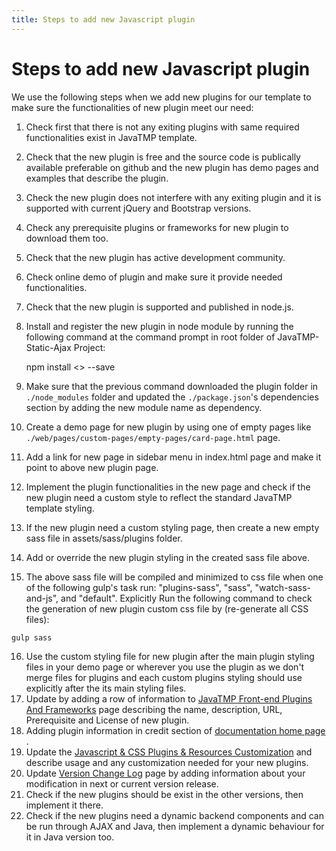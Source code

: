 ```yaml
---
title: Steps to add new Javascript plugin
---
```

# Steps to add new Javascript plugin
We use the following steps when we add new plugins for our template to make sure the functionalities of new plugin meet our need:

1.  Check first that there is not any exiting plugins with same required functionalities exist in JavaTMP template.
2.  Check that the new plugin is free and the source code is publically available preferable on github and the new plugin has demo pages and examples that describe the plugin.
3.  Check the new plugin does not interfere with any exiting plugin and it is supported with current jQuery and Bootstrap versions.
4.  Check any prerequisite plugins or frameworks for new plugin to download them too.
5.  Check that the new plugin has active development community.
6.  Check online demo of plugin and make sure it provide needed functionalities.
7.  Check that the new plugin is supported and published in node.js.
8.  Install and register the new plugin in node module by running the following command at the command prompt in root folder of JavaTMP-Static-Ajax Project:

    npm install <<module name>> --save

9.  Make sure that the previous command downloaded the plugin folder in `./node_modules` folder and updated the `./package.json`'s dependencies section by adding the new module name as dependency.
10.  Create a demo page for new plugin by using one of empty pages like `./web/pages/custom-pages/empty-pages/card-page.html` page.
11.  Add a link for new page in sidebar menu in index.html page and make it point to above new plugin page.
12.  Implement the plugin functionalities in the new page and check if the new plugin need a custom style to reflect the standard JavaTMP template styling.
13.  If the new plugin need a custom styling page, then create a new empty sass file in assets/sass/plugins folder.
14.  Add or override the new plugin styling in the created sass file above.
15.  The above sass file will be compiled and minimized to css file when one of the following gulp's task run: "plugins-sass", "sass", "watch-sass-and-js", and "default". Explicitly Run the following command to check the generation of new plugin custom css file by (re-generate all CSS files):

    gulp sass

16.  Use the custom styling file for new plugin after the main plugin styling files in your demo page or wherever you use the plugin as we don't merge files for plugins and each custom plugins styling should use explicitly after the its main styling files.
17.  Update by adding a row of information to [JavaTMP Front-end Plugins And Frameworks](/pages/javatmp-front-end-plugins-and-frameworks) page describing the name, description, URL, Prerequisite and License of new plugin.
18.  Adding plugin information in credit section of [documentation home page](/pages/java-bootstrap-admin-dashboard-template "Java Bootstrap Admin and Dashboard Template") .
19.  Update the [Javascript & CSS Plugins & Resources Customization](/pages/javatmp-frontend-resources-customization "JavaTMP Front-end Resources Customization") and describe usage and any customization needed for your new plugins.
20.  Update [Version Change Log](/pages/java-bootstrap-template-versions-change-log) page by adding information about your modification in next or current version release.
21.  Check if the new plugins should be exist in the other versions, then implement it there.
22.  Check if the new plugins need a dynamic backend components and can be run through AJAX and Java, then implement a dynamic behaviour for it in Java version too.